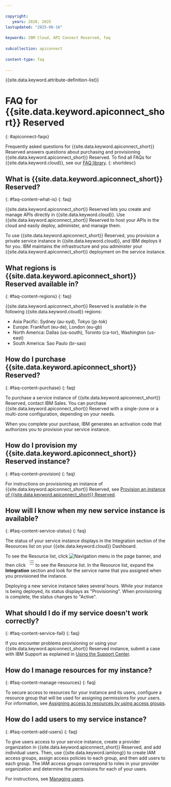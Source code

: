 ```yaml
---

copyright:
   years: 2020, 2025
lastupdated: "2025-06-16"

keywords: IBM Cloud, API Connect Reserved, faq 

subcollection: apiconnect

content-type: faq

---
```


{{site.data.keyword.attribute-definition-list}}

# FAQ for {{site.data.keyword.apiconnect_short}} Reserved

{: #apiconnect-faqs}

Frequently asked questions for {{site.data.keyword.apiconnect_short}} Reserved answers questions about purchasing and provisioning {{site.data.keyword.apiconnect_short}} Reserved. To find all FAQs for {{site.data.keyword.cloud}}, see our [FAQ library](/docs/faqs).
{: shortdesc}

## What is {{site.data.keyword.apiconnect_short}} Reserved?

{: #faq-content-what-is}
{: faq}

{{site.data.keyword.apiconnect_short}} Reserved lets you create and manage APIs directly in {{site.data.keyword.cloud}}. Use {{site.data.keyword.apiconnect_short}} Reserved to host your APIs in the cloud and easily deploy, administer, and manage them.

To use {{site.data.keyword.apiconnect_short}} Reserved, you provision a private service instance in {{site.data.keyword.cloud}}, and IBM deploys it for you. IBM maintains the infrastructure and you administer your {{site.data.keyword.apiconnect_short}} deployment on the service instance.

## What regions is {{site.data.keyword.apiconnect_short}} Reserved available in?

{: #faq-content-regions}
{: faq}

{{site.data.keyword.apiconnect_short}} Reserved is available in the following {{site.data.keyword.cloud}} regions:

- Asia Pacific: Sydney (au-syd), Tokyo (jp-tok)
- Europe: Frankfurt (eu-de), London (eu-gb)
- North America: Dallas (us-south), Toronto (ca-tor), Washington (us-east)
- South America: Sao Paulo (br-sao)

## How do I purchase {{site.data.keyword.apiconnect_short}} Reserved?

{: #faq-content-purchase}
{: faq}

To purchase a service instance of {{site.data.keyword.apiconnect_short}} Reserved, contact IBM Sales. You can purchase {{site.data.keyword.apiconnect_short}} Reserved with a single-zone or a multi-zone configuration, depending on your needs.

When you complete your purchase, IBM generates an activation code that authorizes you to provision your service instance.

## How do I provision my {{site.data.keyword.apiconnect_short}} Reserved instance?

{: #faq-content-provision}
{: faq}

For instructions on provisioning an instance of {{site.data.keyword.apiconnect_short}} Reserved, see [Provision an instance of {{site.data.keyword.apiconnect_short}} Reserved](/docs/apiconnect?topic=apiconnect-ri-provision).

## How will I know when my new service instance is available?

{: #faq-content-service-status}
{: faq}

The status of your service instance displays in the Integration section of the Resources list on your {{site.data.keyword.cloud}} Dashboard.

To see the Resource list, click ![Navigation menu](images/icon_cloud_menu.png "Navigation menu") in the page banner, and then click ![Resource list](images/icon_cloud_resource_list.png "Resource list icon") to see the Resource list. In the Resource list, expand the **Integration** section and look for the service name that you assigned when you provisioned the instance.

Deploying a new service instance takes several hours. While your instance is being deployed, its status displays as "Provisioning". When provisioning is complete, the status changes to "Active".

## What should I do if my service doesn't work correctly?

{: #faq-content-service-fail}
{: faq}

If you encounter problems provisioning or using your {{site.data.keyword.apiconnect_short}} Reserved instance, submit a case with IBM Support as explained in [Using the Support Center](/docs/apiconnect?topic=apiconnect-get_help).

## How do I manage resources for my instance?

{: #faq-content-manage-resources}
{: faq}

To secure access to resources for your instance and its users, configure a resource group that will be used for assigning permissions for your users. For information, see [Assigning access to resources by using access groups](/docs/account?topic=account-access-getstarted).

## How do I add users to my service instance?

{: #faq-content-add-users}
{: faq}

To give users access to your service instance, create a provider organization in {{site.data.keyword.apiconnect_short}} Reserved, and add individual users. Then, use {{site.data.keyword.iamlong}} to create IAM access groups, assign access policies to each group, and then add users to each group. The IAM access groups correspond to roles in your provider organization and determine the permissions for each of your users.

For instructions, see [Managing users](/docs/apiconnect?topic=apiconnect-ri-mng-users).
